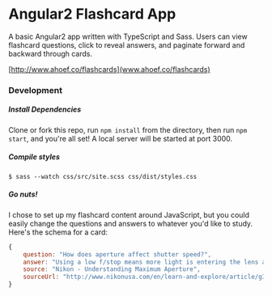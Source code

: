 # Angular2 Flashcard App

A basic Angular2 app written with TypeScript and Sass. Users can view flashcard questions, click to reveal answers, and paginate forward and backward through cards.

[http://www.ahoef.co/flashcards](www.ahoef.co/flashcards)


### Development 

##### Install Dependencies
Clone or fork this repo, run `npm install` from the directory, then run `npm start`, and you're all set! A local server will be started at port 3000.


##### Compile styles
`$ sass --watch css/src/site.scss css/dist/styles.css`
 
##### Go nuts!
I chose to set up my flashcard content around JavaScript, but you could easily change the questions and answers to whatever you'd like to study. Here's the schema for a card:

```javascript
{
	question: "How does aperture affect shutter speed?",
	answer: "Using a low f/stop means more light is entering the lens and therefore the shutter doesn't need to stay open as long to make a correct exposure which translates into a faster shutter speed.",
	source: "Nikon - Understanding Maximum Aperture",
	sourceUrl: "http://www.nikonusa.com/en/learn-and-explore/article/g3cu6o1r/understanding-maximum-aperture.html"
}
```